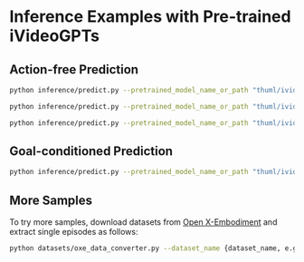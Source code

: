 #  Inference Examples with Pre-trained iVideoGPTs

## Action-free Prediction

```bash
python inference/predict.py --pretrained_model_name_or_path "thuml/ivideogpt-oxe-64-act-free" --input_path inference/samples/fractal_sample.npz --dataset_name fractal20220817_data
```

```bash
python inference/predict.py --pretrained_model_name_or_path "thuml/ivideogpt-oxe-64-act-free-medium" --input_path inference/samples/fractal_sample.npz --dataset_name fractal20220817_data
```

```bash
python inference/predict.py --pretrained_model_name_or_path "thuml/ivideogpt-oxe-256-act-free" --input_path inference/samples/fractal_sample.npz --dataset_name fractal20220817_data --resolution 256 --repeat_times 1
```

## Goal-conditioned Prediction

```bash
python inference/predict.py --pretrained_model_name_or_path "thuml/ivideogpt-oxe-64-goal-cond" --input_path inference/samples/fractal_sample.npz --dataset_name fractal20220817_data --goal_conditioned
```

## More Samples

To try more samples, download datasets from [Open X-Embodiment](https://github.com/google-deepmind/open_x_embodiment) and extract single episodes as follows:

```bash
python datasets/oxe_data_converter.py --dataset_name {dataset_name, e.g. bridge} --input_path {path to OXE} --output_path inference/samples --max_num_episodes 10
```